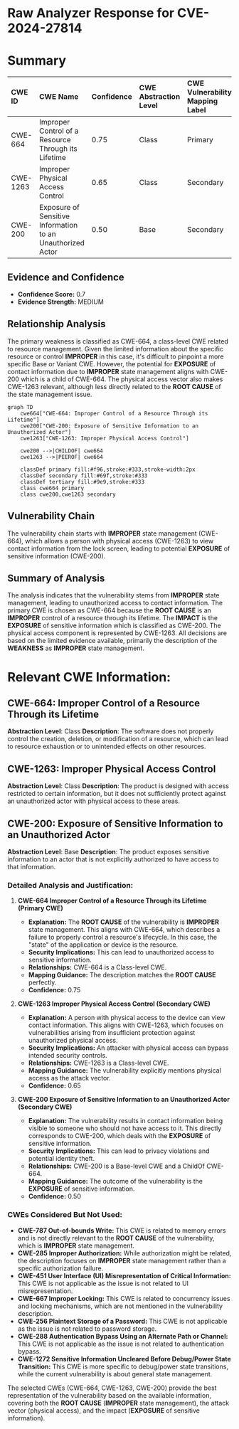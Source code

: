 # Raw Analyzer Response for CVE-2024-27814

# Summary

| CWE ID   | CWE Name                                                                 | Confidence | CWE Abstraction Level | CWE Vulnerability Mapping Label | CWE-Vulnerability Mapping Notes |
| :--------- | :----------------------------------------------------------------------- | :--------- | :---------------------- | :------------------------------ | :------------------------------ |
| CWE-664    | Improper Control of a Resource Through its Lifetime                     | 0.75       | Class                  | Primary                         | Allowed-with-Review           |
| CWE-1263   | Improper Physical Access Control                                         | 0.65       | Class                  | Secondary                       | Allowed-with-Review           |
| CWE-200    | Exposure of Sensitive Information to an Unauthorized Actor                | 0.50       | Base                    | Secondary                       | Allowed                         |

## Evidence and Confidence

*   **Confidence Score:** 0.7
*   **Evidence Strength:** MEDIUM

## Relationship Analysis

The primary weakness is classified as CWE-664, a class-level CWE related to resource management. Given the limited information about the specific resource or control **IMPROPER** in this case, it's difficult to pinpoint a more specific Base or Variant CWE. However, the potential for **EXPOSURE** of contact information due to **IMPROPER** state management aligns with CWE-200 which is a child of CWE-664. The physical access vector also makes CWE-1263 relevant, although less directly related to the **ROOT CAUSE** of the state management issue.

```mermaid
graph TD
    cwe664["CWE-664: Improper Control of a Resource Through its Lifetime"]
    cwe200["CWE-200: Exposure of Sensitive Information to an Unauthorized Actor"]
    cwe1263["CWE-1263: Improper Physical Access Control"]

    cwe200 -->|CHILDOF| cwe664
    cwe1263 -->|PEEROF| cwe664

    classDef primary fill:#f96,stroke:#333,stroke-width:2px
    classDef secondary fill:#69f,stroke:#333
    classDef tertiary fill:#9e9,stroke:#333
    class cwe664 primary
    class cwe200,cwe1263 secondary
```

## Vulnerability Chain

The vulnerability chain starts with **IMPROPER** state management (CWE-664), which allows a person with physical access (CWE-1263) to view contact information from the lock screen, leading to potential **EXPOSURE** of sensitive information (CWE-200).

## Summary of Analysis

The analysis indicates that the vulnerability stems from **IMPROPER** state management, leading to unauthorized access to contact information. The primary CWE is chosen as CWE-664 because the **ROOT CAUSE** is an **IMPROPER** control of a resource through its lifetime. The **IMPACT** is the **EXPOSURE** of sensitive information which is classified as CWE-200. The physical access component is represented by CWE-1263. All decisions are based on the limited evidence available, primarily the description of the **WEAKNESS** as **IMPROPER** state management.

# Relevant CWE Information:

## CWE-664: Improper Control of a Resource Through its Lifetime
**Abstraction Level**: Class
**Description**: The software does not properly control the creation, deletion, or modification of a resource, which can lead to resource exhaustion or to unintended effects on other resources.

## CWE-1263: Improper Physical Access Control
**Abstraction Level**: Class
**Description**: The product is designed with access restricted to certain information, but it does not sufficiently protect against an unauthorized actor with physical access to these areas.

## CWE-200: Exposure of Sensitive Information to an Unauthorized Actor
**Abstraction Level**: Base
**Description**: The product exposes sensitive information to an actor that is not explicitly authorized to have access to that information.

### Detailed Analysis and Justification:

1.  **CWE-664 Improper Control of a Resource Through its Lifetime (Primary CWE)**
    *   **Explanation:** The **ROOT CAUSE** of the vulnerability is **IMPROPER** state management. This aligns with CWE-664, which describes a failure to properly control a resource's lifecycle. In this case, the "state" of the application or device is the resource.
    *   **Security Implications:** This can lead to unauthorized access to sensitive information.
    *   **Relationships:** CWE-664 is a Class-level CWE.
    *   **Mapping Guidance:** The description matches the **ROOT CAUSE** perfectly.
    *   **Confidence:** 0.75

2.  **CWE-1263 Improper Physical Access Control (Secondary CWE)**
    *   **Explanation:** A person with physical access to the device can view contact information. This aligns with CWE-1263, which focuses on vulnerabilities arising from insufficient protection against unauthorized physical access.
    *   **Security Implications:** An attacker with physical access can bypass intended security controls.
    *   **Relationships:** CWE-1263 is a Class-level CWE.
    *   **Mapping Guidance:** The vulnerability explicitly mentions physical access as the attack vector.
    *   **Confidence:** 0.65

3.  **CWE-200 Exposure of Sensitive Information to an Unauthorized Actor (Secondary CWE)**
    *   **Explanation:** The vulnerability results in contact information being visible to someone who should not have access to it. This directly corresponds to CWE-200, which deals with the **EXPOSURE** of sensitive information.
    *   **Security Implications:** This can lead to privacy violations and potential identity theft.
    *   **Relationships:** CWE-200 is a Base-level CWE and a ChildOf CWE-664.
    *   **Mapping Guidance:** The outcome of the vulnerability is the **EXPOSURE** of sensitive information.
    *   **Confidence:** 0.50

### CWEs Considered But Not Used:

*   **CWE-787 Out-of-bounds Write:** This CWE is related to memory errors and is not directly relevant to the **ROOT CAUSE** of the vulnerability, which is **IMPROPER** state management.
*   **CWE-285 Improper Authorization:** While authorization might be related, the description focuses on **IMPROPER** state management rather than a specific authorization failure.
*   **CWE-451 User Interface (UI) Misrepresentation of Critical Information:** This CWE is not applicable as the issue is not related to UI misrepresentation.
*   **CWE-667 Improper Locking:** This CWE is related to concurrency issues and locking mechanisms, which are not mentioned in the vulnerability description.
*   **CWE-256 Plaintext Storage of a Password:** This CWE is not applicable as the issue is not related to password storage.
*   **CWE-288 Authentication Bypass Using an Alternate Path or Channel:** This CWE is not applicable as the issue is not related to authentication bypass.
*   **CWE-1272 Sensitive Information Uncleared Before Debug/Power State Transition:** This CWE is more specific to debug/power state transitions, while the current vulnerability is about general state management.

The selected CWEs (CWE-664, CWE-1263, CWE-200) provide the best representation of the vulnerability based on the available information, covering both the **ROOT CAUSE** (**IMPROPER** state management), the attack vector (physical access), and the impact (**EXPOSURE** of sensitive information).